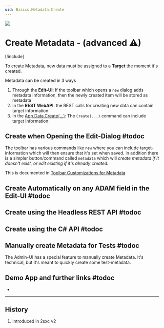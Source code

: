 ```yaml
---
uid: Basics.Metadata.Create
---
```


<img src="~/assets/features/metadata.svg" class="feature">

# Create Metadata - (advanced ⚠)

[!include[](~/basics/stack/_shared-float-summary.md)]
<style>.context-box-summary .data-all { visibility: visible; } </style>

To create Metadata, new data must be assigned to a **Target** the moment it's created. 

Metadata can be created in 3 ways

1. Through the **Edit-UI**: If the toolbar which opens a `new` dialog adds metadata information, then the newly created item will be stored as metadata
1. In the **REST WebAPI**: the REST calls for creating new data can contain target information
1. In the [App.Data.Create(...)](xref:NetCode.DynamicCode.Objects.App.Data): The `Create(...)` command can include target information 


## Create when Opening the Edit-Dialog #todoc

The toolbar has various commands like `new` where you can include target-information which will then ensure that it's set when saved. In addition there is a simpler button/command called `metadata` which will _create metadata if it doesn't exist, or edit existing if it's already created_. 

This is documented in [Toolbar Customizations for Metadata](xref:JsCode.Toolbars.CreateMetadata)

## Create Automatically on any ADAM field in the Edit-UI #todoc



## Create using the Headless REST API #todoc



## Create using the C# API #todoc



## Manually create Metadata for Tests #todoc

The Admin-UI has a special feature to manually create Metadata. It's technical, but it's meant to quickly create some test-metadata.



## Demo App and further links #todoc

* [](xref:App.FancyBoxGallery)

---

## History

1. Introduced in 2sxc v2